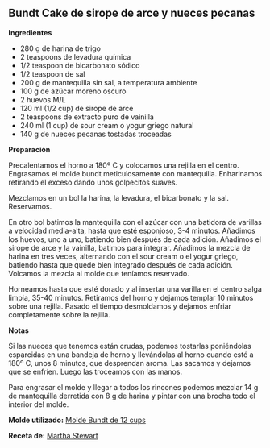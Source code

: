 ## Bundt Cake de sirope de arce y nueces pecanas

**Ingredientes**

- 280 g de harina de trigo
- 2 teaspoons de levadura química
- 1/2 teaspoon de bicarbonato sódico
- 1/2 teaspoon de sal
- 200 g de mantequilla sin sal, a temperatura ambiente
- 100 g de azúcar moreno oscuro
- 2 huevos M/L
- 120 ml (1/2 cup) de sirope de arce
- 2 teaspoons de extracto puro de vainilla
- 240 ml (1 cup) de sour cream o yogur griego natural
- 140 g de nueces pecanas tostadas troceadas

**Preparación**

Precalentamos el horno a 180º C y colocamos una rejilla en el centro. Engrasamos el molde bundt meticulosamente con mantequilla. Enharinamos retirando el exceso dando unos golpecitos suaves.

Mezclamos en un bol la harina, la levadura, el bicarbonato y la sal. Reservamos.

En otro bol batimos la mantequilla con el azúcar con una batidora de varillas a velocidad media-alta, hasta que esté esponjoso, 3-4 minutos. Añadimos los huevos, uno a uno, batiendo bien después de cada adición. Añadimos el sirope de arce y la vainilla, batimos para integrar. Añadimos la mezcla de harina en tres veces, alternando con el sour cream o el yogur griego, batiendo hasta que quede bien integrado después de cada adición. Volcamos la mezcla al molde que teníamos reservado.

Horneamos hasta que esté dorado y al insertar una varilla en el centro salga limpia, 35-40 minutos. Retiramos del horno y dejamos templar 10 minutos sobre una rejilla. Pasado el tiempo desmoldamos y dejamos enfriar completamente sobre la rejilla.

**Notas**

Si las nueces que tenemos están crudas, podemos tostarlas poniéndolas esparcidas en una bandeja de horno y llevándolas al horno cuando esté a 180º C, unos 8 minutos, que desprendan aroma. Las sacamos y dejamos que se enfríen. Luego las troceamos con las manos.

Para engrasar el molde y llegar a todos los rincones podemos mezclar 14 g de mantequilla derretida con 8 g de harina y pintar con una brocha todo el interior del molde. 

**Molde utilizado:** [Molde Bundt de 12 cups](../../moldes-y-utensilios.md)

**Receta de:** [Martha Stewart](https://www.marthastewart.com/318085/maple-bundt-cake#Bundt%20Cake%20Recipes|/274977/bundt-cake-recipes/@center/276954/great-cake-recipes|318085)
